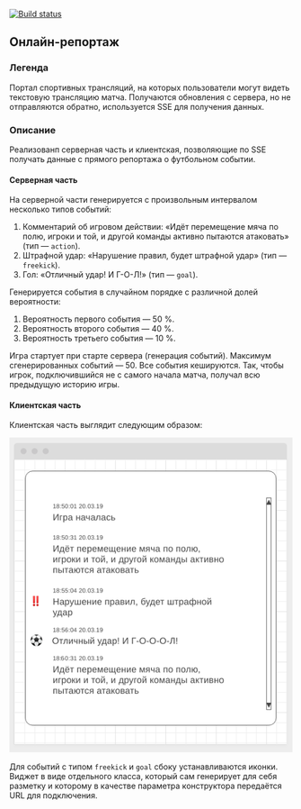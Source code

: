 [![Build status](https://ci.appveyor.com/api/projects/status/yn6ycnuwux3kvesc/branch/main?svg=true)](https://ci.appveyor.com/project/marinaustinovich/ahj-homeworks-sse-ws-online-reportage/branch/main)

## Онлайн-репортаж

### Легенда

Портал спортивных трансляций, на которых пользователи могут видеть текстовую трансляцию матча. Получаются обновления с сервера, но не отправляются обратно,  используется SSE для получения данных.

### Описание
Реализованп серверная часть и клиентская, позволяющие по SSE получать данные с прямого репортажа о футбольном событии.

#### Серверная часть

На серверной части генерируется с произвольным интервалом несколько типов событий:
1. Комментарий об игровом действии: «Идёт перемещение мяча по полю, игроки и той, и другой команды активно пытаются атаковать» (тип — `action`).
1. Штрафной удар: «Нарушение правил, будет штрафной удар» (тип — `freekick`).
1. Гол: «Отличный удар! И Г-О-Л!» (тип — `goal`).

Генерируется события в случайном порядке с различной долей вероятности:
1. Вероятность первого события — 50 %.
1. Вероятность второго события — 40 %.
1. Вероятность третьего события — 10 %.

Игра стартует при старте сервера (генерация событий). Максимум сгенерированных событий — 50.
Все события кешируются. Так, чтобы игрок, подключившийся не с самого начала матча, получал всю предыдущую историю игры.

#### Клиентская часть

Клиентская часть выглядит следующим образом:

![](./front/src/img/report.png)

Для событий с типом `freekick` и `goal` сбоку устанавливаются иконки.
Виджет в виде отдельного класса, который сам генерирует для себя разметку и которому в качестве параметра конструктора передаётся URL для подключения.
